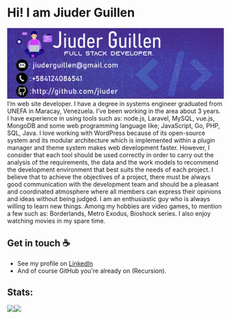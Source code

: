 # Hi! I am Jiuder Guillen 
<img src="https://raw.githubusercontent.com/jiuder/jiuder/master/banner jiuder.jpg" alt="banner that says Jiuder Guillen - Full Stack Web Dev, WordPress plugin Dev,  Unreal Games Dev">
  I’m web site developer. I have a degree in systems engineer graduated from UNEFA in Maracay, Venezuela. I’ve been working in the area about 3 years. I have experience in using tools such as: node.js, Laravel, MySQL, vue.js, MongoDB and some web programming language like; JavaScript, Go, PHP, SQL, Java.
I love working with WordPress because of its open-source system and its modular architecture which is implemented within a plugin manager and theme system makes web development faster.
  However, I consider that each tool should be used correctly in order to carry out the analysis of the requirements, the data and the work models to recommend the development environment that best suits the needs of each project.
  I believe that to achieve the objectives of a project, there must be always good communication with the development team and should be a pleasant and coordinated atmosphere where all members can express their opinions and ideas without being judged.
I am an enthusiastic guy who is always willing to learn new things. Among my hobbies are video games, to mention a few such as: Borderlands, Metro Exodus, Bioshock series. I also enjoy watching movies in my spare time.

## Get in touch :coffee:

- See my profile on [LinkedIn](https://www.linkedin.com/in/jiuder-guillen-6985b7201/)
- And of course GitHub you're already on (Recursion).

## Stats:
<a href="https://github.com/Jiuder">
  <img align="left" src="https://github-readme-stats.vercel.app/api/top-langs/?username=Jiuder&show_icons=true&theme=tokyonight&show_icons=true&count_private=true" />
</a>
<a href="https://github.com/Jiuder">
  <img align="left" src="https://github-readme-stats.vercel.app/api?username=chiper-inc&line_height=27&show_icons=true&theme=tokyonight&show_icons=true&count_private=true" />
</a>

